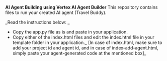 **AI Agent Building using Vertex AI Agent Builder**
This repository contains files to run your created AI agent (Travel Buddy). 

_Read the instructions below: _
- Copy the app.py file as is and paste in your application.
- Copy either of the index.html files and edit the index.html file in your template folder in your application._ [In case of index.html, make sure to add your project id and agent id, and in case of index-add-agent.html, simply paste your agent-generated code at the mentioned box]_
